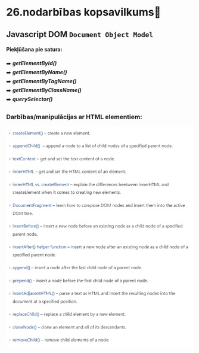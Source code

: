 # 26.nodarbības kopsavilkums:pushpin:

## Javascript DOM `Document Object Model`

#### Piekļūšana pie satura:  
:arrow_right: **_getElementById()_**  
:arrow_right: **_getElementByName()_**  
:arrow_right: **_getElementByTagName()_**  
:arrow_right: **_getElementByClassName()_**  
:arrow_right: **_querySelector()_**  


### Darbības/manipulācijas ar HTML elementiem:  

![Snipping no Javascript tutorial](https://github.com/zazturbo/Mans_JS/blob/a87a0d200d5e9d118620ca4d3ff146a0e2e6ee5d/images/DOM%20manipulating%20elements.png)  
